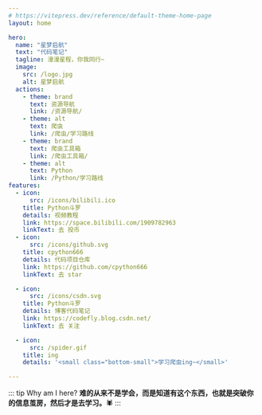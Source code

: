 ```yaml
---
# https://vitepress.dev/reference/default-theme-home-page
layout: home

hero:
  name: "星梦启航"
  text: "代码笔记"
  tagline: 漫漫星程，你我同行~
  image:
    src: /logo.jpg
    alt: 星梦启航
  actions:
    - theme: brand
      text: 资源导航
      link: /资源导航/
    - theme: alt
      text: 爬虫
      link: /爬虫/学习路线
    - theme: brand
      text: 爬虫工具箱
      link: /爬虫工具箱/
    - theme: alt
      text: Python
      link: /Python/学习路线
features:
  - icon:
      src: /icons/bilibili.ico
    title: Python斗罗
    details: 视频教程
    link: https://space.bilibili.com/1909782963
    linkText: 去 投币
  - icon:
      src: /icons/github.svg
    title: cpython666
    details: 代码项目仓库
    link: https://github.com/cpython666
    linkText: 去 star

  - icon:
      src: /icons/csdn.svg
    title: Python斗罗
    details: 博客代码笔记
    link: https://codefly.blog.csdn.net/
    linkText: 去 关注

  - icon:
      src: /spider.gif
    title: ing
    details: '<small class="bottom-small">学习爬虫ing~</small>'

---
```


::: tip Why am I here?
**难的从来不是学会，而是知道有这个东西，也就是突破你的信息茧房，然后才是去学习。**:spider:
:::
